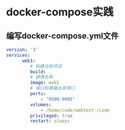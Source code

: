 

# docker-compose实践


## 编写docker-compose.yml文件

```yaml
version: '3'
services:
      web1:
         # 构建当前项目
         build: .
         # 镜像名称
         image: web1
         # 端口和暴露出来端口
         ports:
             - "9500:9005"
         volumes: 
             - /home/code/webtest:/code
         privileged: true
         restart: always
```
